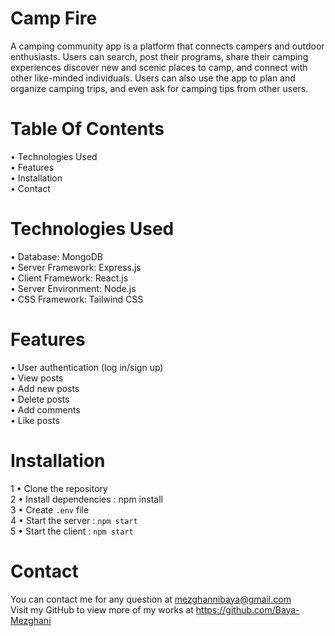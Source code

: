 # Camp Fire

A camping community app is a platform that connects campers and outdoor enthusiasts. 
Users can search, post their programs, share their camping experiences  discover new and scenic places to camp, and connect with other like-minded individuals.
Users can also use the app to plan and organize camping trips, and even ask for camping tips from other users.

# Table Of Contents

• Technologies Used
<br>
• Features
<br>
• Installation
<br>
• Contact 

# Technologies Used

• Database: MongoDB
<br>
• Server Framework: Express.js
<br>
• Client Framework: React.js
<br>
• Server Environment: Node.js
<br>
• CSS Framework: Tailwind CSS

# Features

• User authentication (log in/sign up)
<br>
• View posts
<br>
• Add new posts
<br>
• Delete posts
<br>
• Add comments
<br>
• Like posts

# Installation

1 • Clone the repository
<br>
2 • Install dependencies : npm install
<br>
3 • Create `.env` file
<br>
4 • Start the server : `npm start`
<br>
5 • Start the client : `npm start`
<br>

# Contact

You can contact me for any question at mezghannibaya@gmail.com
<br>
Visit my GitHub to view more of my works at https://github.com/Baya-Mezghani
